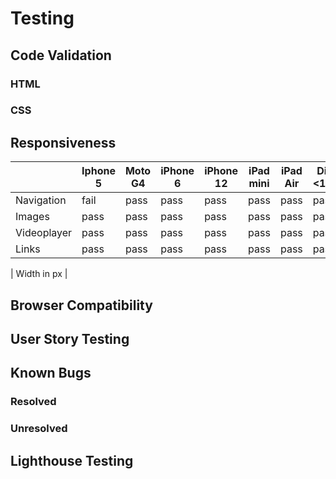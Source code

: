 # Testing

## Code Validation

### HTML
### CSS

## Responsiveness

|             | Iphone 5 | Moto G4 | iPhone 6 | iPhone 12 | iPad mini | iPad Air | Display <1300px | Display 1920px  |Display >1920px  |
|-------------|----------|---------|----------|-----------|-----------|----------|-----------------|-----------------|-----------------|
| Navigation  | fail     | pass    | pass     | pass      | pass      | pass     | pass            | pass            | pass            |
| Images      | pass     | pass    | pass     | pass      | pass      | pass     | pass            | pass            | pass            |
| Videoplayer | pass     | pass    | pass     | pass      | pass      | pass     | pass            | pass            | pass            |
| Links       | pass     | pass    | pass     | pass      | pass      | pass     | pass            | pass            | pass            |

| Width in px |
## Browser Compatibility

## User Story Testing

## Known Bugs

### Resolved

### Unresolved

## Lighthouse Testing
